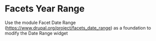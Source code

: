 # Facets Year Range

Use the module Facet Date Range (https://www.drupal.org/project/facets_date_range) as a foundation to modify the Date Range widget 
